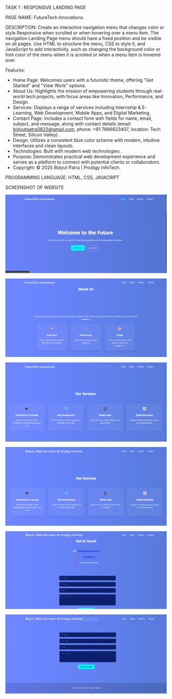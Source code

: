 TASK 1 : RESPONSIVE LANDING PAGE 

PAGE NAME: FutureTech Innovations

DESCRIPTION: Create an interactive navigation menu that changes color or style Responsive when scrolled or when hovering over a menu item. The navigation Landing Page menu should have a fixed position and be visible on all pages. Use HTML to structure the menu, CSS to style it, and JavaScript to add interactivity, such as changing the background color or font color of the menu when it is scrolled or when a menu item is hovered over.

Features:
- Home Page: Welcomes users with a futuristic theme, offering "Get Started" and "View Work" options.
- About Us: Highlights the mission of empowering students through real-world tech projects, with focus areas like Innovation, Performance, and Design.
- Services: Displays a range of services including Internship & E-Learning, Web Development, Mobile Apps, and Digital Marketing.
- Contact Page: Includes a contact form with fields for name, email, subject, and message, along with contact details (email: bidyutpatra0822@gmail.com, phone: +91 7896623407, location: Tech Street, Silicon Valley).
- Design: Utilizes a consistent blue color scheme with modern, intuitive interfaces and clean layouts.
- Technologies: Built with modern web technologies .
- Purpose: Demonstrates practical web development experience and serves as a platform to connect with potential clients or collaborators.
- Copyright: © 2025 Bidyut Patra | Prodigy InfoTech.

PROGRAMMING LANGUAGE: HTML, CSS, JAVACRIPT

SCREENSHOT OF WEBSITE

![image alt](https://github.com/Bidyut398/PRODIGY_WD_01/blob/7ae1aaa49ff957aaaed9364f625e89322bafd723/Screenshot%202025-07-21%20212637.png)

![image alt](https://github.com/Bidyut398/PRODIGY_WD_01/blob/512a2c3d8c00d24819a9b055749e626210a33494/Screenshot%202025-07-21%20212317.png)

![image alt](https://github.com/Bidyut398/PRODIGY_WD_01/blob/e8ed7990f96e51a0800990a52fd377238302b18e/Screenshot%202025-07-21%20212335.png)

![image alt](https://github.com/Bidyut398/PRODIGY_WD_01/blob/814da11feb447e63d59bd2f5834c4e01bad6db6a/Screenshot%202025-07-21%20200842.png)

![image alt](https://github.com/Bidyut398/PRODIGY_WD_01/blob/0acc808817a4dd5aefc4cfea726389cc98f1ffc7/Screenshot%202025-07-21%20200912.png)

![image alt](https://github.com/Bidyut398/PRODIGY_WD_01/blob/2a97a3bba0781772818fce51fa55275d661952e0/Screenshot%202025-07-21%20200929.png)
